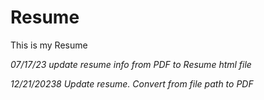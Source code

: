 # Resume
This is my Resume

*07/17/23 update resume info from PDF to Resume html file*

*12/21/20238 Update resume. Convert from file path to PDF*
